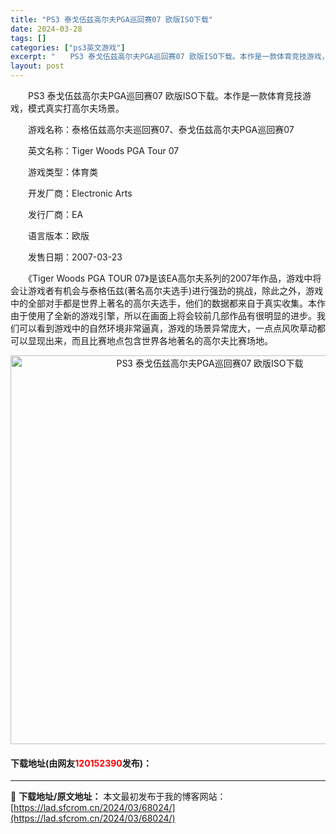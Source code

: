 ```yaml
---
title: "PS3 泰戈伍兹高尔夫PGA巡回赛07 欧版ISO下载"
date: 2024-03-28
tags: []
categories: ["ps3英文游戏"]
excerpt: "　　PS3 泰戈伍兹高尔夫PGA巡回赛07 欧版ISO下载。本作是一款体育竞技游戏，模式真实打高尔夫场景。 　　游戏名称：泰格伍兹高尔夫巡回赛07、泰戈伍兹高尔夫PGA巡回赛07 　　英文名称：Tiger Woods PGA Tour 07 　　游戏类型：体育类 　　开发厂商：Electronic &hellip;"
layout: post
---
```


 <p>　　PS3 泰戈伍兹高尔夫PGA巡回赛07 欧版ISO下载。本作是一款体育竞技游戏，模式真实打高尔夫场景。</p> <p>　　游戏名称：泰格伍兹高尔夫巡回赛07、泰戈伍兹高尔夫PGA巡回赛07</p> <p>　　英文名称：Tiger Woods PGA Tour 07</p> <p>　　游戏类型：体育类</p> <p>　　开发厂商：Electronic Arts</p> <p>　　发行厂商：EA</p> <p>　　语言版本：欧版</p> <p>　　发售日期：2007-03-23</p> <p>　　《Tiger Woods PGA TOUR 07》是该EA高尔夫系列的2007年作品，游戏中将会让游戏者有机会与泰格伍兹(著名高尔夫选手)进行强劲的挑战，除此之外，游戏中的全部对手都是世界上著名的高尔夫选手，他们的数据都来自于真实收集。本作由于使用了全新的游戏引擎，所以在画面上将会较前几部作品有很明显的进步。我们可以看到游戏中的自然环境非常逼真，游戏的场景异常庞大，一点点风吹草动都可以显现出来，而且比赛地点包含世界各地著名的高尔夫比赛场地。</p> <p align="center"><img align="" border="0" src="https://lad.sfcrom.cn/wp-content/uploads/2024/03/20240328_66051db6c5c05.png" width="622" alt="PS3 泰戈伍兹高尔夫PGA巡回赛07 欧版ISO下载" /></p> <p><h4>下载地址(由网友<font color="red">120152390</font>发布)：</h4></p> 

---
📖 **下载地址/原文地址：** 本文最初发布于我的博客网站：[https://lad.sfcrom.cn/2024/03/68024/](https://lad.sfcrom.cn/2024/03/68024/)
